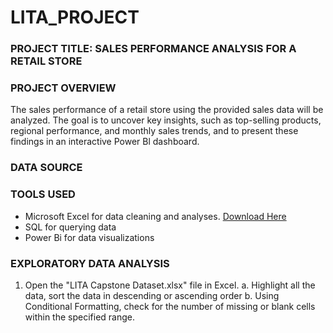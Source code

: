 # LITA_PROJECT

### PROJECT TITLE: SALES PERFORMANCE ANALYSIS FOR A RETAIL STORE
### PROJECT OVERVIEW
The sales performance of a retail store using the provided sales data will be analyzed. The goal is to uncover key insights, such as top-selling products, regional performance, and monthly sales trends, and to present these findings in an interactive Power Bl dashboard.

### DATA SOURCE
### TOOLS USED
- Microsoft Excel for data cleaning and analyses. [Download Here](www.microsoft.com)
- SQL for querying data
- Power Bi for data visualizations
### EXPLORATORY DATA ANALYSIS
  1. Open the "LITA Capstone Dataset.xlsx" file in Excel.
     a. Highlight all the data, sort the data in descending or ascending order
     b. Using Conditional Formatting, check for the number of missing or blank cells within the specified range.
